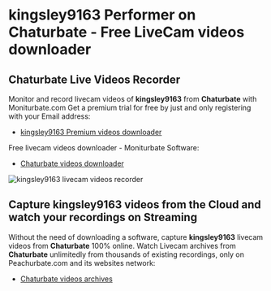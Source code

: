 # kingsley9163 Performer on Chaturbate - Free LiveCam videos downloader

## Chaturbate Live Videos Recorder

Monitor and record livecam videos of **kingsley9163** from **Chaturbate** with Moniturbate.com
Get a premium trial for free by just and only registering with your Email address:
* [kingsley9163 Premium videos downloader](https://moniturbate.com/request-demo-licence-key.html)

Free livecam videos downloader - Moniturbate Software:
* [Chaturbate videos downloader](https://moniturbate.com/moniturbate-download-software.html)

![kingsley9163 livecam videos recorder](https://peachurnet.com/templates/moniturbate-software.png)


## Capture kingsley9163 videos from the Cloud and watch your recordings on Streaming

Without the need of downloading a software, capture **kingsley9163** livecam videos from **Chaturbate** 100% online.
Watch Livecam archives from **Chaturbate** unlimitedly from thousands of existing recordings, only on Peachurbate.com and its websites network:
* [Chaturbate videos archives](https://peachurnet.com/)